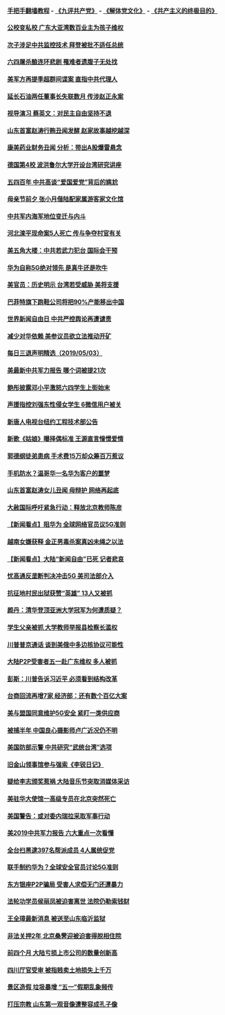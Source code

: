 #### [手把手翻墙教程](https://github.com/gfw-breaker/guides/wiki) -  [《九评共产党》](https://github.com/gfw-breaker/9ping.md?t=05041838) - [《解体党文化》](https://github.com/gfw-breaker/jtdwh.md?t=05041838) - [《共产主义的终极目的》](https://github.com/gfw-breaker/gczydzjmd.md?t=05041838)

#### [公校变私校 广东大亚湾数百业主为孩子维权](../pages/nsc413/n11233095.md?t=05041838) 

#### [次子涉足中共监控技术 拜登被批不适任总统](../pages/nsc413/n11234026.md?t=05041838) 

#### [六四屠杀酿连环悲剧 罹难者遗腹子无处找](../pages/nsc413/n11234013.md?t=05041838) 


#### [美军方再提季超群间谍案 直指中共代理人](../pages/nsc413/n11232649.md?t=05041838) 

#### [延长石油两任董事长失联数月 传涉赵正永案](../pages/nsc413/n11233754.md?t=05041838) 

#### [视导演习 蔡英文：对民主自由坚持不退](../pages/nsc413/n11233684.md?t=05041838) 

#### [山东首富赵涛行贿丑闻发酵 赵家故事越挖越深](../pages/nsc413/n11233676.md?t=05041838) 

#### [康美药业财务丑闻 分析：带出A股爆雷悬念](../pages/nsc413/n11233383.md?t=05041838) 

#### [德国第4校 波洪鲁尔大学开设台湾研究讲座](../pages/nsc413/n11233529.md?t=05041838) 

#### [五四百年 中共高谈“爱国爱党”背后的尴尬](../pages/nsc413/n11233206.md?t=05041838) 

#### [母亲节前夕 张小月偕陆配家属游客家文化馆](../pages/nsc413/n11233506.md?t=05041838) 

#### [中共军内海军地位变迁与内斗](../pages/nsc413/n11231601.md?t=05041838) 

#### [河北滦平现命案5人死亡 传与争夺村官有关](../pages/nsc413/n11233258.md?t=05041838) 

#### [美五角大楼：中共若武力犯台 国际会干预](../pages/nsc413/n11232938.md?t=05041838) 

#### [华为自称5G绝对领先 是真牛还是吹牛](../pages/nsc413/n11230301.md?t=05041838) 

#### [美官员：历史明示 台湾若受威胁 美将支援](../pages/nsc413/n11233161.md?t=05041838) 

#### [巴菲特旗下跑鞋公司将把90%产能移出中国](../pages/nsc413/n11233176.md?t=05041838) 

#### [世界新闻自由日 中共严控舆论再遭谴责](../pages/nsc413/n11233043.md?t=05041838) 

#### [减少对华依赖 美参议员欲立法推动开矿](../pages/nsc413/n11233021.md?t=05041838) 

#### [每日三退声明精选（2019/05/03）](../pages/nsc413/n11233167.md?t=05041838) 

#### [美最新中共军力报告 哪个词被提21次](../pages/nsc413/n11232614.md?t=05041838) 

#### [鲍彤披露邓小平激怒六四学生上街始末](../pages/nsc413/n11232567.md?t=05041838) 

#### [声援指控刘强东性侵女学生 6微信用户被关](../pages/nsc413/n11232789.md?t=05041838) 

#### [新唐人电视台纽约工程技术部公告](../pages/nsc413/n11232743.md?t=05041838) 

#### [新歌《姑娘》曝择偶标准 王源直言憧憬爱情](../pages/nsc413/n11232623.md?t=05041838) 

#### [郭德纲徒弟患病 手术费15万却众筹百万惹议](../pages/nsc413/n11232280.md?t=05041838) 

#### [手机防水？温哥华一名华为客户的噩梦](../pages/nsc413/n11232811.md?t=05041838) 

#### [山东首富赵涛女儿丑闻 母辩护 网络再起底](../pages/nsc413/n11232317.md?t=05041838) 

#### [大赦国际呼吁紧急行动：释放北京教师陈彦](../pages/nsc413/n11232631.md?t=05041838) 

#### [【新闻看点】阻华为 全球网络官员议5G准则](../pages/nsc413/n11232399.md?t=05041838) 

#### [越南女嫌获释 金正男毒杀案真凶未绳之以法](../pages/nsc413/n11232663.md?t=05041838) 

#### [【新闻看点】大陆“新闻自由”已死 记者悲哀](../pages/nsc413/n11232398.md?t=05041838) 

#### [忧高通反垄断判决冲击5G 美司法部介入](../pages/nsc413/n11232436.md?t=05041838) 

#### [抗征地村民出狱获赞“英雄” 13人又被抓](../pages/nsc413/n11232421.md?t=05041838) 

#### [颜丹：清华登顶亚洲大学冠军为何遭质疑？](../pages/nsc413/n11232610.md?t=05041838) 

#### [学生父亲被抓 大学教师举报县检察长滥权](../pages/nsc413/n11232532.md?t=05041838) 

#### [川普普京通话 谈到美俄中多边核协议可能性](../pages/nsc413/n11232521.md?t=05041838) 

#### [大陆P2P受害者五一赴广东维权 多人被抓](../pages/nsc413/n11232537.md?t=05041838) 

#### [彭斯：川普告诉习近平 必须看到结构改革](../pages/nsc413/n11232538.md?t=05041838) 

#### [台商回流再增7家 经济部：还有数个百亿大案](../pages/nsc413/n11232360.md?t=05041838) 

#### [美与盟国同意维护5G安全 紧盯一类供应商](../pages/nsc413/n11232305.md?t=05041838) 

#### [被捕半年 中国良心摄影师卢广近况仍不明](../pages/nsc413/n11232007.md?t=05041838) 

#### [美国防部示警 中共研究“武统台湾”选项](../pages/nsc413/n11231907.md?t=05041838) 

#### [旧金山领事馆参与强索《李锐日记》](../pages/nsc413/n11232274.md?t=05041838) 

#### [疑给李志颁奖惹祸 大陆音乐节突取消媒体采访](../pages/nsc413/n11232119.md?t=05041838) 

#### [美驻华大使馆一高级专员在北京突然死亡](../pages/nsc413/n11231991.md?t=05041838) 

#### [美国警告：或对委内瑞拉采取军事行动](../pages/nsc413/n11231759.md?t=05041838) 

#### [美2019中共军力报告 六大重点一次看懂](../pages/nsc413/n11231924.md?t=05041838) 


#### [全台扫黑逮397名帮派成员 4人属统促党](../pages/nsc413/n11231469.md?t=05041838) 

#### [联手制约华为？全球安全官员讨论5G准则](../pages/nsc413/n11231723.md?t=05041838) 

#### [东方银座P2P骗局 受害人求偿无门还遭暴力](../pages/nsc413/n11231455.md?t=05041838) 

#### [法轮功学员侯丽凤被迫害离世 法院仍勒索钱财](../pages/nsc413/n11231372.md?t=05041838) 

#### [王全璋最新消息 被送至山东临沂监狱](../pages/nsc413/n11231614.md?t=05041838) 

#### [非法关押2年 北京桑霁迎被迫害得脱相住院](../pages/nsc413/n11186032.md?t=05041838) 

#### [前四个月 大陆亏损上市公司的数量创新高](../pages/nsc413/n11231465.md?t=05041838) 

#### [四川厅官受审 被指贱卖土地损失上千万](../pages/nsc413/n11231605.md?t=05041838) 

#### [景区造假 垃圾暴增 “五一”假期乱象频传](../pages/nsc413/n11230661.md?t=05041838) 

#### [打压宗教 山东第一观音像遭整容成孔子像](../pages/nsc413/n11231185.md?t=05041838) 

